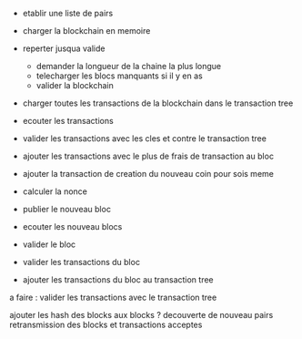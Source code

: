 

- etablir une liste de pairs
- charger la blockchain en memoire
- reperter jusqua valide
    - demander la longueur de la chaine la plus longue
    - telecharger les blocs manquants si il y en as
    - valider la blockchain
- charger toutes les transactions de la blockchain dans le transaction tree

- ecouter les transactions
- valider les transactions avec les cles et contre le transaction tree
- ajouter les transactions avec le plus de frais de transaction au bloc

- ajouter la transaction de creation du nouveau coin pour sois meme
- calculer la nonce
- publier le nouveau bloc

- ecouter les nouveau blocs
- valider le bloc
- valider les transactions du bloc
- ajouter les transactions du bloc au transaction tree


a faire :
valider les transactions avec le transaction tree

ajouter les hash des blocks aux blocks ?
decouverte de nouveau pairs
retransmission des blocks et transactions acceptes